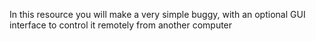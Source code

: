 In this resource you will make a very simple buggy, with an optional GUI interface to control it remotely from another computer
